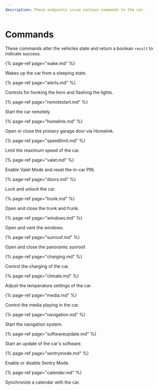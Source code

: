 ```yaml
---
description: These endpoints issue various commands to the car.
---
```


# Commands

These commands alter the vehicles state and return a boolean `result` to indicate success.

{% page-ref page="wake.md" %}

Wakes up the car from a sleeping state.

{% page-ref page="alerts.md" %}

Controls for honking the horn and flashing the lights.

{% page-ref page="remotestart.md" %}

Start the car remotely.

{% page-ref page="homelink.md" %}

Open or close the primary garage door via Homelink.

{% page-ref page="speedlimit.md" %}

Limit the maximum speed of the car.

{% page-ref page="valet.md" %}

Enable Valet Mode and reset the in-car PIN.

{% page-ref page="doors.md" %}

Lock and unlock the car.

{% page-ref page="trunk.md" %}

Open and close the trunk and frunk.

{% page-ref page="windows.md" %}

Open and vent the windows.

{% page-ref page="sunroof.md" %}

Open and close the panoramic sunroof.

{% page-ref page="charging.md" %}

Control the charging of the car.

{% page-ref page="climate.md" %}

Adjust the temperature settings of the car.

{% page-ref page="media.md" %}

Control the media playing in the car.

{% page-ref page="navigation.md" %}

Start the navigation system.

{% page-ref page="softwareupdate.md" %}

Start an update of the car's software.

{% page-ref page="sentrymode.md" %}

Enable or disable Sentry Mode.

{% page-ref page="calendar.md" %}

Synchronize a calendar with the car.
